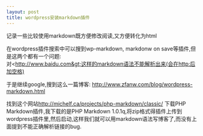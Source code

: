 ```yaml
---
layout: post
title: wordpress安装markdown插件
---
```


记录一些比较使用markdown既方便修改阅读,又方便转化为html

在wordpress插件搜索中可以搜到wp-markdown, markdonw on save等插件,但是这两个都有一个问题:<br>
对&lt;http://www.baidu.com&gt;这样的markdown语法不能解析出来(会在http:后加空格)

于是继续google,搜到这么一篇博客:
<http://www.zfanw.com/blog/wordpress-markdown.html>

找到这个网站<http://michelf.ca/projects/php-markdown/classic/>
下载PHP Markdown插件,我下载的是PHP Markdown 1.0.1q,将zip格式得插件上传到wordpress插件里,然后启动,这样我们就可以用markdown语法写博客了,而没有上面提到不能正确解析链接的bug.
